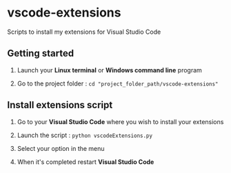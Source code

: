# vscode-extensions

Scripts to install my extensions for Visual Studio Code

## Getting started

1) Launch your **Linux terminal** or **Windows command line** program

2) Go to the project folder : `cd "project_folder_path/vscode-extensions"`

## Install extensions script

1) Go to your **Visual Studio Code** where you wish to install your extensions

2) Launch the script : `python vscodeExtensions.py`

3) Select your option in the menu

4) When it's completed restart **Visual Studio Code**
